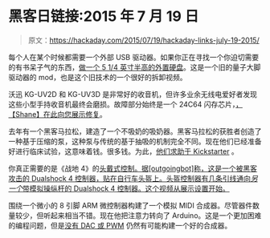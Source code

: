 # 黑客日链接:2015 年 7 月 19 日

> 原文：<https://hackaday.com/2015/07/19/hackaday-links-july-19-2015/>

每个人在某个时候都需要一个外部 USB 驱动器。如果你正在寻找一个你迫切需要的有书呆子气的东西，[做一个 5 1/4 英寸半高的外置硬盘](https://www.youtube.com/watch?v=xqJF6aIekZU)。这是一个旧的量子大脚驱动器的 mod，也是这个旧技术的一个很好的拆卸视频。

沃迅 KG-UV2D 和 KG-UV3D 是非常好的收音机，但许多业余无线电爱好者发现这些小型手持收音机最终会磨损。故障部分始终是一个 24C64 闪存芯片，[，【Shane】在此向您展示修复](https://www.youtube.com/watch?&v=xL9cDQJbQi0)。

去年有一个黑客马拉松，建造了一个不吸奶的吸奶器。黑客马拉松的获胜者创造了一种基于压缩的泵，这种泵与传统的基于抽吸的机制完全不同。现在他们已经准备好进行临床试验，这意味着钱。很多钱。为此，[他们求助于 Kickstarter](https://www.kickstarter.com/projects/199848383/radically-new-type-of-discreetly-wearable-breast-p) 。

你真正需要的是《战地 4》的[头戴式控制。据[outgoingbot]称，这是一个被黑客攻击的 Dualshock 4 控制器，贴在自行车头盔上。头盔控制器有几条引线通向*另一个*带模拟操纵杆的 Dualshock 4 控制器。这个视频从展示设置开始。](https://www.youtube.com/watch?v=2P9ie71fFxY)

围绕一个微小的 8 引脚 ARM 微控制器构建了一个模拟 MIDI 合成器。尽管器件数量较少，但听起来相当不错。现在他把注意力转向了 Arduino。这是一个更加困难的编程问题，但是[没有 DAC 或 PWM](https://www.youtube.com/watch?v=_RraJlHwYWs) 仍然有可能构建一个好的合成器。